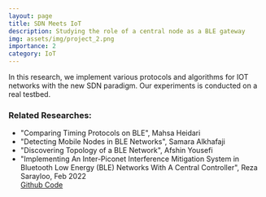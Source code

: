 ```yaml
---
layout: page
title: SDN Meets IoT
description: Studying the role of a central node as a BLE gateway
img: assets/img/project_2.png
importance: 2
category: IoT
---
```

In this research, we implement various protocols and algorithms for IOT networks with the new SDN paradigm. Our experiments is conducted on a real testbed. 

<h3>Related Researches:</h3>
<ul>
	<li>"Comparing Timing Protocols on BLE", Mahsa Heidari</li>
	<li>"Detecting Mobile Nodes in BLE Networks", Samara Alkhafaji </li>
	<li>"Discovering Topology of a BLE Network", Afshin Yousefi</li>
	<li>"Implementing An Inter-Piconet Interference Mitigation System in Bluetooth Low Energy (BLE) Networks With A Central Controller", Reza Sarayloo, Feb 2022
		<br>
		<a href="https://github.com/iot-kntu/interpiconet-interference">Github Code</a>
	</li>
</ul> 

